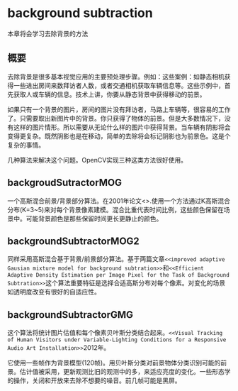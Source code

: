 # background subtraction
本章将会学习去除背景的方法

## 概要
去除背景是很多基本视觉应用的主要预处理步骤。例如：这些案例：如静态相机获得一些进出房间来数拜访者人数，或者交通相机获取车辆信息等。这些示例中，首先获取人或车辆的信息。技术上讲，你要从静态背景中获得移动的前景。

如果只有一个背景的图片，房间的图片没有拜访者，马路上车辆等，很容易的工作了。只需要取出新图片中的背景。你只获得了物体的前景。但是大多数情况下，没有这样的图片情形。所以需要从无论什么样的图片中获得背景。当车辆有阴影将会变得更复杂。既然阴影也是在移动，简单的去除将会标记阴影也为前景色。这是个复杂的事情。

几种算法来解决这个问题。OpenCV实现三种这类方法很好使用。

## backgroudSutractorMOG
一个高斯混合前景/背景部分算法。在2001年论文<<An improved adaptive backgroud mixture model for real-time tracking with shadow detection>>.使用一个方法通过K高斯混合分布(K=3~5)来对每个背景像素建模。混合比重代表时间比例，这些颜色保留在场景中。可能背景颜色是那些保留时间更长更静止的颜色。

## backgroundSubtractorMOG2
同样采用高斯混合基于背景/前景部分算法。基于两篇文章`<<improved adaptive Gausian mixture model for background subtration>>`和`<<Efficient Adaptive Density Estimation per Image Pixel for the Task of Background Subtration>>`这个算法重要特征是选择合适高斯分布对每个像素。对变化的场景如透明度改变有很好的自适应性。

## backgroundSubtractorGMG
这个算法将统计图片估值和每个像素贝叶斯分类结合起来。`<<Visual Tracking of Human Visitors under Variable-Lighting Conditions for a Responsive Audio Art Installation>>`2012年。

它使用一些帧作为背景模型(120帧)。用贝叶斯分类对前景物体分类识别可能的前景。估计值被采用，更新观测比旧的观测中的多，来适应亮度的变化。一些形态学的操作，关闭和开放来去除不想要的噪音。前几帧可能是黑屏。